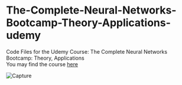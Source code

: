 # The-Complete-Neural-Networks-Bootcamp-Theory-Applications-udemy
Code Files for the Udemy Course: The Complete Neural Networks Bootcamp: Theory, Applications </br>
You may find the course [here](https://www.udemy.com/the-complete-neural-networks-bootcamp-theory-applications/)

![Capture](https://user-images.githubusercontent.com/30661597/59561984-1debea00-9059-11e9-8665-1d09d05652f6.PNG)



